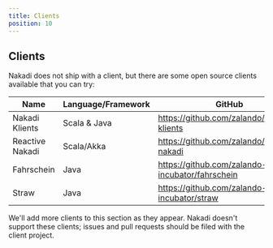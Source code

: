 ```yaml
---
title: Clients
position: 10
---
```


## Clients

Nakadi does not ship with a client, but there are some open source clients available that you can try:

| Name            | Language/Framework     |  GitHub    |
|-----------------|--------------|------------|
| Nakadi Klients  | Scala & Java | https://github.com/zalando/nakadi-klients |
| Reactive Nakadi | Scala/Akka   | https://github.com/zalando/reactive-nakadi |
| Fahrschein      | Java         | https://github.com/zalando-incubator/fahrschein |
| Straw           | Java         | https://github.com/zalando-incubator/straw |

We'll add more clients to this section as they appear. Nakadi doesn't support these clients; issues and pull requests should be filed with the client project.
